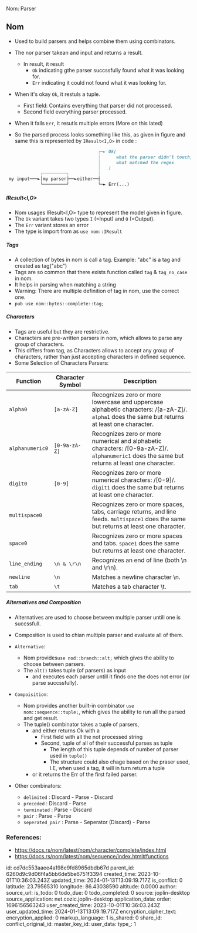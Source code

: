 Nom: Parser

## Nom
- Used to build parsers and helps combine them using combinators.
- The nor parser takean and input and returns a result.
    - In result, it result 
        - `Ok` indicating gthe parser succssfully found what it was looking for.
        - `Err` indicating it could not found what it was looking for.
- When it's okay `Ok`, it restuls a tuple. 
    - First field: Contains everything that parser did not processed.
    - Second field everything parser processed. 
- When it fails `Err`, it resutls multiple errors (More on this lated)

- So the parsed process looks something like this, as given in figure and same this is represented by `IResult<I,O>` in code :
```md
                                   ┌─► Ok(
                                   │      what the parser didn't touch, # This is the first field of tuple
                                   │      what matched the regex        # The Second field of the tuple
                                   │   )
             ┌─────────┐           │
 my input───►│my parser├──►either──┤
             └─────────┘           └─► Err(...)
```


##### IResult<I,O>
- Nom usages IResult<I,O> type to represent the model given in figure.
- The `Ok` variant takes two types `I` (=Input) and `O` (=Output).
- The `Err` variant stores an error 
- The type is import from as `use nom::IResult`


##### Tags
- A collection of bytes in nom is call a tag. Example: "abc" is a tag and created as tag("abc")
- Tags are so common that there exists function called `tag` & `tag_no_case` in nom.
- It helps in parsing  when matching a string
- Warning: There are multiple definition of tag in nom, use the correct one.
- `pub use nom::bytes::complete::tag;`


##### Characters
- Tags are useful but they are restrictive.
- Characters are pre-written parsers in nom, which allows to parse any group of characters.
- This differs from tag, as Characters allows to accept any group of characters, 
rather than just accepting characters in defined sequence.
- Some Selection of Characters Parsers:

| Function       | Character Symbol | Description |
|----------------|-|-------------------------------------------------------------------------------------------------------|
| `alpha0`       | `[a-zA-Z]`    | Recognizes zero or more lowercase and uppercase alphabetic characters: /[a-zA-Z]/. `alpha1` does the same but returns at least one character.|
| `alphanumeric0`| `[0-9a-zA-Z]` | Recognizes zero or more numerical and alphabetic characters: /[0-9a-zA-Z]/. `alphanumeric1` does the same but returns at least one character.|
| `digit0`       | `[0-9]`       | Recognizes zero or more numerical characters: /[0-9]/. `digit1` does the same but returns at least one character.|
| `multispace0`  |               | Recognizes zero or more spaces, tabs, carriage returns, and line feeds. `multispace1` does the same but returns at least one character.|
| `space0`       |               | Recognizes zero or more spaces and tabs. `space1` does the same but returns at least one character.|
| `line_ending`  | `\n & \r\n`   | Recognizes an end of line (both \n and \r\n).|
| `newline`      | `\n`          | Matches a newline character \n.|
| `tab`          | `\t`          | Matches a tab character \t.|



#####  Alternatives and Composition
- Alternatives are used to choose between multiple parser untill one is succssfull.
- Composition is used to chian multiple parser and evaluate all of them.

- `Alternative`:
    - Nom provides`use nod::branch::alt;` which gives the ability to choose between parsers.
    - The `alt()` takes tuple (of parsers) as input 
        - and executes each parser untill it finds one the does not error (or parse succssfully).

- `Compoisition`:
    - Nom provides another built-in combinator `use nom::sequence::tuple;`, which gives the ability to run all the parsed and get result.
    - The tuple() combinator takes a tuple of parsers, 
        - and either returns Ok with a 
            - First field with all the not processed string 
            - Second, tuple of all of their successful parses as tuple
                - The length of this tuple depends of number of parser used in `tuple()`
                - The structure could also chage based on the praser used, I.E, when used a tag, it will in turn return a tuple 
        - or it returns the Err of the first failed parser.

- Other combinators:
    - `delimited` : Discard - Parse - Discard
    - `preceded` : Discard - Parse
    - `terminated` : Parse - Discard
    - `pair` : Parse - Parse
    - `seperated_pair` : Parse - Seperator (Discard) - Parse


### References:
- https://docs.rs/nom/latest/nom/character/complete/index.html
- https://docs.rs/nom/latest/nom/sequence/index.html#functions


id: cd7dc553aaee4a198e9fd8965dbdb67d
parent_id: 6260d9c9d06f4a5bb6de5be6751f3394
created_time: 2023-10-01T10:36:03.243Z
updated_time: 2024-01-13T13:09:19.717Z
is_conflict: 0
latitude: 23.79565310
longitude: 86.43038590
altitude: 0.0000
author: 
source_url: 
is_todo: 0
todo_due: 0
todo_completed: 0
source: joplin-desktop
source_application: net.cozic.joplin-desktop
application_data: 
order: 1696156563243
user_created_time: 2023-10-01T10:36:03.243Z
user_updated_time: 2024-01-13T13:09:19.717Z
encryption_cipher_text: 
encryption_applied: 0
markup_language: 1
is_shared: 0
share_id: 
conflict_original_id: 
master_key_id: 
user_data: 
type_: 1